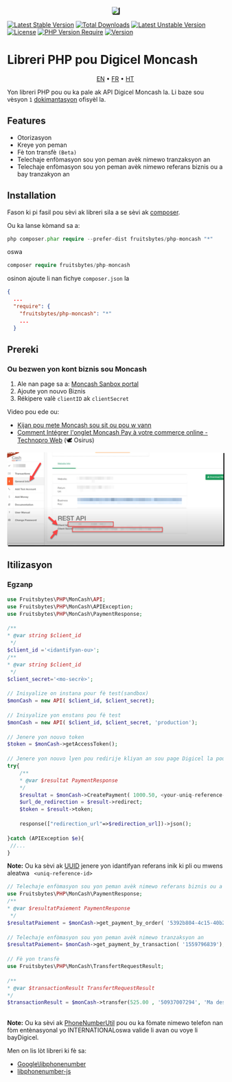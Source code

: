 <p align="center">
<a href="https://www.digicelgroup.com/ht/en/moncash/business.html" target="_blank">
<img style="box-shadow: 2px 2px 1px #000000" src="https://www.digicelgroup.com/etc/designs/haiti-en-moncash/_jcr_content/global/headerLogo.asset.spool/MonCash_Logo-180-90-white.png" width="200"></a></p>

[![Latest Stable Version](http://poser.pugx.org/fruitsbytes/php-moncash/v)](https://packagist.org/packages/fruitsbytes/php-moncash) [![Total Downloads](http://poser.pugx.org/fruitsbytes/php-moncash/downloads)](https://packagist.org/packages/fruitsbytes/php-moncash) [![Latest Unstable Version](http://poser.pugx.org/fruitsbytes/php-moncash/v/unstable)](https://packagist.org/packages/fruitsbytes/php-moncash) [![License](http://poser.pugx.org/fruitsbytes/php-moncash/license)](https://packagist.org/packages/fruitsbytes/php-moncash) [![PHP Version Require](http://poser.pugx.org/fruitsbytes/php-moncash/require/php)](https://packagist.org/packages/fruitsbytes/php-moncash)
[![Version](http://poser.pugx.org/fruitsbytes/php-moncash/version)](https://packagist.org/packages/fruitsbytes/php-moncash)


Libreri PHP pou Digicel Moncash
=============
<p align="center">
    <a href="/README.md">EN</a> • <a href="/README.fr.md">FR</a> • <a href="/README.ht.md">HT</a>
</p>

Yon libreri PHP pou ou ka pale ak API Digicel Moncash la. Li baze sou vèsyon `1`
[dokimantasyon](https://sandbox.moncashbutton.digicelgroup.com/Moncash-business/resources/doc/RestAPI_MonCash_doc.pdf)
ofisyèl la.


Features
------------

- Otorizasyon
- Kreye yon peman
- Fè ton transfè `(Beta)`
- Telechaje enfòmasyon sou yon peman avèk nimewo tranzaksyon an
- Telechaje enfòmasyon sou yon peman avèk nimewo referans biznis ou a bay tranzakyon an

Installation
------------

Fason ki pi fasil pou sèvi ak libreri sila a se sèvi ak [composer](http://getcomposer.org/download/).

Ou ka lanse kòmand sa a:

```php
php composer.phar require --prefer-dist fruitsbytes/php-moncash "*"
```

oswa

```php
composer require fruitsbytes/php-moncash
```

osinon ajoute li nan fichye  `composer.json` la

```json
{
  ...
  "require": {
    "fruitsbytes/php-moncash": "*"
    ...
  }


```

Prereki
-----

<h3>Ou bezwen yon kont biznis sou Moncash</h3>

1) Ale nan page sa a: [Moncash Sanbox portal](https://sandbox.moncashbutton.digicelgroup.com/Moncash-business/New)
2) Ajoute yon nouvo Biznis
3) Rékipere valè   `clientID` ak `clientSecret`

Video pou ede ou:

- [Kijan pou mete Moncash sou sit ou pou w vann](https://youtu.be/lE3ejFT11_w)
- [Comment Intégrer l'onglet Moncash Pay à votre commerce online - Technopro Web](https://youtu.be/NiWYrO_E5ik) (🕊 Osirus)

<p align="center">
<a href="https://www.digicelgroup.com/ht/en/moncash/business.html" target="_blank">
<img style="box-shadow: 2px 2px 1px #000000" 
src="/demo_1.png" width="700"></a></p>




Itilizasyon
--------
<h3>Egzanp</h3>

```php
use Fruitsbytes\PHP\MonCash\API;
use Fruitsbytes\PHP\MonCash\APIException;
use Fruitsbytes\PHP\MonCash\PaymentResponse;

/**
* @var string $client_id
 */
$client_id ='<idantifyan-ou>';
/**
* @var string $client_id
 */
$client_secret='<mo-secrè>';

// Inisyalize on instana pour fè test(sandbox)
$monCash = new API( $client_id, $client_secret);

// Inisyalize yon enstans pou fè test
$monCash = new API( $client_id, $client_secret, 'production');

// Jenere yon nouvo token
$token = $monCash->getAccessToken();

// Jenere yon nouvo lyen pou redirije kliyan an sou page Digicel la pou li ka kontinye operasyon an
try{
    /**
    * @var $resultat PaymentResponse
    */
    $resultat = $monCash->CreatePayment( 1000.50, <your-uniq-reference-id>);
    $url_de_redirection = $result->redirect;
    $token = $result->token;
    
    response(["redirection_url"=>$redirection_url])->json();
    
}catch (APIException $e){
 //...
}
```

<b>Note:</b> Ou ka sèvi ak  [UUID](https://github.com/ramsey/uuid) jenere yon idantifyan referans inik ki pli ou mwens
aleatwa ` <uniq-reference-id>`

```php
// Telechaje enfòmasyon sou yon peman avèk nimewo referans biznis ou a bay tranzakyon an
use Fruitsbytes\PHP\MonCash\PaymentResponse;
/**
* @var $resultatPaiement PaymentResponse
 */
$resultatPaiement = $monCash->get_payment_by_order( '5392b804-4c15-40b2-9049-f7a471df15fd');

// Telechaje enfòmasyon sou yon peman avèk nimewo tranzaksyon an
$resultatPaiement= $monCash->get_payment_by_transaction( '1559796839');

// Fè yon transfè
use Fruitsbytes\PHP\MonCash\TransfertRequestResult;

/**
* @var $transactionResult TransfertRequestResult
*/
$transactionResult = $monCash->transfer(525.00 , '50937007294', 'Ma description');
 
```

<b>Note:</b>
Ou ka sèvi ak  [PhoneNumberUtil](https://github.com/giggsey/libphonenumber-for-php/blob/master/docs/PhoneNumberUtil.md)
pou ou ka fòmate nimewo telefon nan fòm entènasyonal yo INTERNATIONALoswa valide li avan ou voye li bayDigicel.

Men on lis lòt libreri ki fè sa:

- [Google\libphonenumber](https://github.com/google/libphonenumber)
- [libphonenumber-js](https://gitlab.com/catamphetamine/libphonenumber-js#readme)

